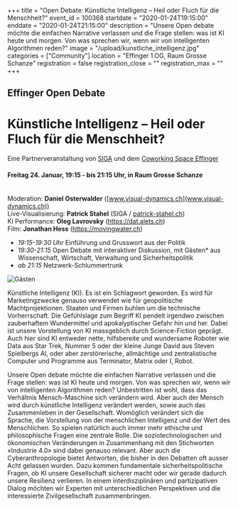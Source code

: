 +++
title = "Open Debate: Künstliche Intelligenz – Heil oder Fluch für die Menschheit?"
event_id = 100368
startdate = "2020-01-24T19:15:00"
enddate = "2020-01-24T21:15:00"
description = "Unsere Open debate möchte die einfachen Narrative verlassen und die Frage stellen: was ist KI heute und morgen. Von was sprechen wir, wenn wir von intelligenten Algorithmen reden?"
image = "/upload/kunstliche_intelligenz.jpg"
categories = ["Community"]
location = "Effinger 1.OG, Raum Grosse Schanze"
registration = false
registration_close = ""
registration_max = ""
+++
## Effinger Open Debate
# Künstliche Intelligenz – Heil oder Fluch für die Menschheit?


Eine Partnerveranstaltung von [SIGA](https://www.globalaffairs.ch) und dem [Coworking Space Effinger](https://www.effinger.ch/)

#### **Freitag 24. Januar, 19:15 - bis 21:15 Uhr**, in Raum Grosse Schanze

<br> Moderation: **Daniel Osterwalder** ([www.visual-dynamics.ch](www.visual-dynamics.ch))
<br> Live-Visualisierung: **Patrick Stahel** (SIGA / [patrick-stahel.ch](https://www.patrick-stahel.ch/))
<br> KI Performance: **Oleg Lavrovsky** (<https://dat.alets.ch>)
<br> Film: **Jonathan Hess** (<https://movingwater.ch>)

- _19:15-19:30 Uhr_ Einführung und Grusswort aus der Politik
- _19:30-21:15_ Open Debate mit interaktiver Diskussion, mit Gästen* aus Wissenschaft, Wirtschaft, Verwaltung und Sicherheitspolitik
- _ab 21:15_ Netzwerk-Schlummertrunk

![Gästen](https://i.imgur.com/wHxpo62.jpg)

Künstliche Intelligenz (KI). Es ist ein Schlagwort geworden. Es wird für Marketingzwecke genauso verwendet wie für geopolitische Machtprojektionen. Staaten und Firmen buhlen um die technische Vorherrschaft. Die Gefühlslage zum Begriff KI pendelt irgendwo zwischen zauberhaftem Wundermittel und apokalyptischer Gefahr hin und her. Dabei ist unsere Vorstellung von KI massgeblich durch Science-Fiction geprägt. Auch hier sind KI entweder nette, hilfsbereite und wundersame Roboter wie Data aus Star Trek, Nummer 5 oder der kleine Junge David aus Steven Spielbergs AI, oder aber zerstörerische, allmächtige und zentralistische Computer und Programme aus Terminator, Matrix oder I, Robot.

Unsere Open debate möchte die einfachen Narrative verlassen und die Frage stellen: was ist KI heute und morgen. Von was sprechen wir, wenn wir von intelligenten Algorithmen reden? Unbestritten ist wohl, dass das Verhältnis Mensch-Maschine sich verändern wird. Aber auch der Mensch wird durch künstliche Intelligenz verändert werden, sowie auch das Zusammenleben in der Gesellschaft. Womöglich verändert sich die Sprache, die Vorstellung von der menschlichen Intelligenz und der Wert des Menschlichen. So spielen natürlich auch immer mehr ethische und philosophische Fragen eine zentrale Rolle. Die soziotechnologischen und ökonomischen Veränderungen in Zusammenhang mit den Stichworten «Industrie 4.0» sind dabei genauso relevant. Aber auch die Cyberanthropologie bietet Antworten, die bisher in den Debatten oft ausser Acht gelassen wurden. Dazu kommen fundamentale sicherheitspolitische Fragen, ob KI unsere Gesellschaft sicherer macht oder wir gerade dadurch unsere Resilienz verlieren. In einem interdisziplinären und partizipativen Dialog möchten wir Experten mit unterschiedlichen Perspektiven und die interessierte Zivilgesellschaft zusammenbringen.
